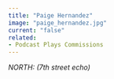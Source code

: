 ```yaml
---
title: "Paige Hernandez"
image: "paige_hernandez.jpg"
current: "false"
related:
- Podcast Plays Commissions
---
```


*NORTH: (7th street echo)*
